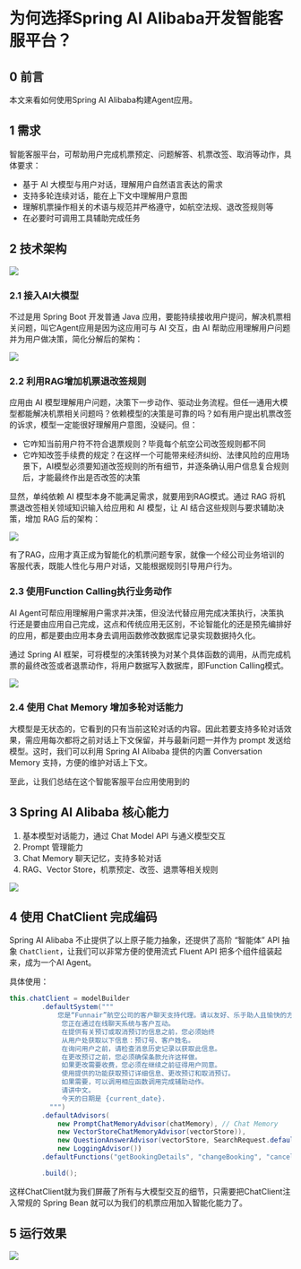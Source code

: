# 为何选择Spring AI Alibaba开发智能客服平台？

## 0 前言

本文来看如何使用Spring AI Alibaba构建Agent应用。

## 1 需求

智能客服平台，可帮助用户完成机票预定、问题解答、机票改签、取消等动作，具体要求：

- 基于 AI 大模型与用户对话，理解用户自然语言表达的需求
- 支持多轮连续对话，能在上下文中理解用户意图
- 理解机票操作相关的术语与规范并严格遵守，如航空法规、退改签规则等
- 在必要时可调用工具辅助完成任务

## 2 技术架构



![](https://sca.aliyun.com/img/1728554016353.png)

### 2.1 接入AI大模型

不过是用 Spring Boot 开发普通 Java 应用，要能持续接收用户提问，解决机票相关问题，叫它Agent应用是因为这应用可与 AI 交互，由 AI 帮助应用理解用户问题并为用户做决策，简化分解后的架构：

![](https://sca.aliyun.com/img/1728554016631.png)

### 2.2 利用RAG增加机票退改签规则

应用由 AI 模型理解用户问题，决策下一步动作、驱动业务流程。但任一通用大模型都能解决机票相关问题吗？依赖模型的决策是可靠的吗？如有用户提出机票改签的诉求，模型一定能很好理解用户意图，没疑问。但：

- 它咋知当前用户符不符合退票规则？毕竟每个航空公司改签规则都不同
- 它咋知改签手续费的规定？在这样一个可能带来经济纠纷、法律风险的应用场景下，AI模型必须要知道改签规则的所有细节，并逐条确认用户信息复合规则后，才能最终作出是否改签的决策

显然，单纯依赖 AI 模型本身不能满足需求，就要用到RAG模式。通过 RAG 将机票退改签相关领域知识输入给应用和 AI 模型，让 AI 结合这些规则与要求辅助决策，增加 RAG 后的架构：

![](https://sca.aliyun.com/img/1728554016827.png)

有了RAG，应用才真正成为智能化的机票问题专家，就像一个经公司业务培训的客服代表，既能人性化与用户对话，又能根据规则引导用户行为。

### 2.3 使用Function Calling执行业务动作

AI Agent可帮应用理解用户需求并决策，但没法代替应用完成决策执行，决策执行还是要由应用自己完成，这点和传统应用无区别，不论智能化的还是预先编排好的应用，都是要由应用本身去调用函数修改数据库记录实现数据持久化。

通过 Spring AI 框架，可将模型的决策转换为对某个具体函数的调用，从而完成机票的最终改签或者退票动作，将用户数据写入数据库，即Function Calling模式。

![](https://sca.aliyun.com/img/1728554017286.png)

### 2.4 使用 Chat Memory 增加多轮对话能力

大模型是无状态的，它看到的只有当前这轮对话的内容。因此若要支持多轮对话效果，需应用每次都将之前对话上下文保留，并与最新问题一并作为 prompt 发送给模型。这时，我们可以利用 Spring AI Alibaba 提供的内置 Conversation Memory 支持，方便的维护对话上下文。

至此，让我们总结在这个智能客服平台应用使用到的

## 3 Spring AI Alibaba 核心能力

1. 基本模型对话能力，通过 Chat Model API 与通义模型交互
2. Prompt 管理能力
3. Chat Memory 聊天记忆，支持多轮对话
4. RAG、Vector Store，机票预定、改签、退票等相关规则

![](https://sca.aliyun.com/img/1728554017504.png)

## 4 使用 ChatClient 完成编码

Spring AI Alibaba 不止提供了以上原子能力抽象，还提供了高阶 “智能体” API 抽象 `ChatClient`，让我们可以非常方便的使用流式 Fluent API 把多个组件组装起来，成为一个AI Agent。

具体使用：

```java
this.chatClient = modelBuilder
        .defaultSystem("""
            您是“Funnair”航空公司的客户聊天支持代理。请以友好、乐于助人且愉快的方式来回复。
             您正在通过在线聊天系统与客户互动。
             在提供有关预订或取消预订的信息之前，您必须始终
             从用户处获取以下信息：预订号、客户姓名。
             在询问用户之前，请检查消息历史记录以获取此信息。
             在更改预订之前，您必须确保条款允许这样做。
             如果更改需要收费，您必须在继续之前征得用户同意。
             使用提供的功能获取预订详细信息、更改预订和取消预订。
             如果需要，可以调用相应函数调用完成辅助动作。
             请讲中文。
             今天的日期是 {current_date}.
          """)
        .defaultAdvisors(
            new PromptChatMemoryAdvisor(chatMemory), // Chat Memory
            new VectorStoreChatMemoryAdvisor(vectorStore)),
            new QuestionAnswerAdvisor(vectorStore, SearchRequest.defaults()), // RAG
            new LoggingAdvisor())
        .defaultFunctions("getBookingDetails", "changeBooking", "cancelBooking") // FUNCTION CALLING

        .build();
```

这样ChatClient就为我们屏蔽了所有与大模型交互的细节，只需要把ChatClient注入常规的 Spring Bean 就可以为我们的机票应用加入智能化能力了。

## 5 运行效果

![](https://sca.aliyun.com/img/1728554017887.png)

